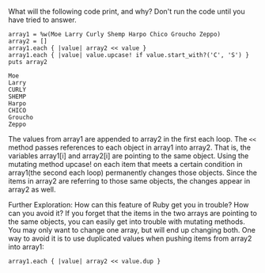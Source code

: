 What will the following code print, and why? Don't run the code until you have tried to answer.

```
array1 = %w(Moe Larry Curly Shemp Harpo Chico Groucho Zeppo)
array2 = []
array1.each { |value| array2 << value }
array1.each { |value| value.upcase! if value.start_with?('C', 'S') }
puts array2
```

```
Moe
Larry
CURLY
SHEMP
Harpo
CHICO
Groucho
Zeppo
```

The values from array1 are appended to array2 in the first each loop. The `<<` method passes references to each object in array1 into array2. That is, the variables array1[i] and array2[i] are pointing to the same object.
Using the mutating method upcase! on each item that meets a certain condition in array1(the second each loop) permanently changes those objects.
Since the items in array2 are referring to those same objects, the changes appear in array2 as well.

Further Exploration:
How can this feature of Ruby get you in trouble? How can you avoid it?
If you forget that the items in the two arrays are pointing to the same objects, you can easily get into trouble with mutating methods. You may only want to change one array, but will end up changing both.
One way to avoid it is to use duplicated values when pushing items from array2 into array1:

```
array1.each { |value| array2 << value.dup }
```
